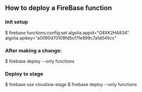## How to deploy a FireBase function

### Init setup
$ firebase functions:config:set algolia.appid="G8XK2HA834" algolia.apikey="a0090d70109fd5cf7fe999c7a1d045cc"

### After making a change:
$ firebase deploy --only functions

### Deploy to stage
$ firebase use cloudixia-stage
$ firebase deploy --only functions